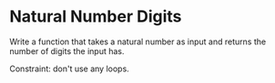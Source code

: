# Natural Number Digits

Write a function that takes a natural number as input and returns the number of digits the input has.

Constraint: don't use any loops.
